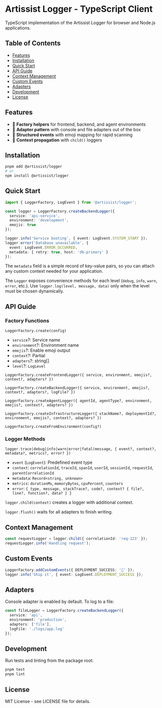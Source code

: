 # Artissist Logger - TypeScript Client

TypeScript implementation of the Artissist Logger for browser and Node.js
applications.

## Table of Contents

- [Features](#features)
- [Installation](#installation)
- [Quick Start](#quick-start)
- [API Guide](#api-guide)
- [Context Management](#context-management)
- [Custom Events](#custom-events)
- [Adapters](#adapters)
- [Development](#development)
- [License](#license)

## Features

- 🚀 **Factory helpers** for frontend, backend, and agent environments
- 🔌 **Adapter pattern** with console and file adapters out of the box
- 🐛 **Structured events** with emoji mapping for rapid scanning
- 🧠 **Context propagation** with `child()` loggers

## Installation

```bash
pnpm add @artissist/logger
# or
npm install @artissist/logger
```

## Quick Start

```typescript
import { LoggerFactory, LogEvent } from '@artissist/logger';

const logger = LoggerFactory.createBackendLogger({
  service: 'api-service',
  environment: 'development',
  emojis: true
});

logger.info('Service booting', { event: LogEvent.SYSTEM_START });
logger.error('Database unavailable', {
  event: LogEvent.ERROR_OCCURRED,
  metadata: { retry: true, host: 'db-primary' }
});
```

The `metadata` field is a simple record of key-value pairs, so you can attach any custom context needed for your application.

The `Logger` exposes convenience methods for each level (`debug`, `info`, `warn`, `error`, etc.). Use `logger.log(level, message, data)` only when the level must be chosen dynamically.


## API Guide

### Factory Functions

`LoggerFactory.create(config)`

- `service`?: Service name
- `environment`?: Environment name
- `emojis`?: Enable emoji output
- `context`?: Partial<LoggingContext>
- `adapters`?: string[]
- `level`?: `LogLevel`

`LoggerFactory.createFrontendLogger({ service, environment, emojis?, context?, adapters? })`

`LoggerFactory.createBackendLogger({ service, environment, emojis?, context?, adapters?, logFile? })`

`LoggerFactory.createAgentLogger({ agentId, agentType?, environment, emojis?, context?, adapters? })`

`LoggerFactory.createInfrastructureLogger({ stackName?, deploymentId?, environment, emojis?, context?, adapters? })`

`LoggerFactory.createFromEnvironment(config?)`

### Logger Methods

`logger.trace|debug|info|warn|error|fatal(message, { event?, context?, metadata?, metrics?, error? })`

- `event` (`LogEvent`): Predefined event type
- `context`: `correlationId`, `traceId`, `spanId`, `userId`, `sessionId`, `requestId`, `parentCorrelationId`
- `metadata`: `Record<string, unknown>`
- `metrics`: `durationMs`, `memoryBytes`, `cpuPercent`, `counters`
- `error`: `{ type, message, stackTrace?, code?, context? { file?, line?, function?, data? } }`

`logger.child(context)` creates a logger with additional context.

`logger.flush()` waits for all adapters to finish writing.

## Context Management

```typescript
const requestLogger = logger.child({ correlationId: 'req-123' });
requestLogger.info('Handling request');
```

## Custom Events

```typescript
LoggerFactory.addCustomEvents({ DEPLOYMENT_SUCCESS: '🚢' });
logger.info('Ship it', { event: LogEvent.DEPLOYMENT_SUCCESS });
```

## Adapters

Console adapter is enabled by default. To log to a file:

```typescript
const fileLogger = LoggerFactory.createBackendLogger({
  service: 'api',
  environment: 'production',
  adapters: ['file'],
  logFile: './logs/app.log'
});
```

## Development

Run tests and linting from the package root:

```bash
pnpm test
pnpm lint
```

## License

MIT License - see LICENSE file for details.

